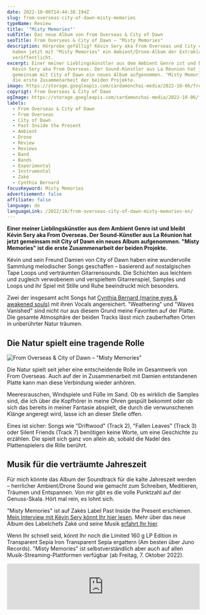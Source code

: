 ```yaml
---
date: 2022-10-06T14:44:38.194Z
slug: from-overseas-city-of-dawn-misty-memories
typeName: Review
title: '"Misty Memories"'
subTitle: Das neue Album von From Overseas & City of Dawn
seoTitle: From Overseas & City of Dawn – "Misty Memories"
description: Hörprobe gefällig? Kévin Sery aka From Overseas und City of Dawn
  haben jetzt mit "Misty Memories" ein Ambient/Drone-Album der Extraklasse
  veröffentlicht.
excerpt: Einer meiner Lieblingskünstler aus dem Ambient Genre ist und bleibt
  Kévin Sery aka From Overseas. Der Sound-Künstler aus La Réunion hat jetzt
  gemeinsam mit City of Dawn ein neues Album aufgenommen. "Misty Memories" ist
  die erste Zusammenarbeit der beiden Projekte.
image: https://storage.googleapis.com/cardamonchai-media/2022-10-06/from-overseas-city-of-dawn-misty-memories-jpg-imagine-f8f8f8_f5f2e9_1024_768/640.webp
copyrigt: From Overseas & City of Dawn
ogImage: https://storage.googleapis.com/cardamonchai-media/2022-10-06/from-overseas-city-of-dawn-misty-memories-fb-jpeg-imagine-f8f8f8_dedbd4_1200_628/640.webp
labels:
  - From Overseas & City of Dawn
  - From Overseas
  - City of Dawn
  - Past Inside the Present
  - Ambient
  - Drone
  - Review
  - Reviews
  - Band
  - Bands
  - Experimental
  - Instrumental
  - Zaké
  - Cynthia Bernard
focusKeyword: Misty Memories
advertisement: false
affiliate: false
language: de
languageLink: /2022/10/from-overseas-city-of-dawn-misty-memories-en/
---
```

**Einer meiner Lieblingskünstler aus dem Ambient Genre ist und bleibt Kévin Sery aka From Overseas. Der Sound-Künstler aus La Réunion hat jetzt gemeinsam mit City of Dawn ein neues Album aufgenommen. "Misty Memories" ist die erste Zusammenarbeit der beiden Projekte.**

Kévin und sein Freund Damien von City of Dawn haben eine wundervolle Sammlung melodischer Songs geschaffen – basierend auf nostalgischen Tape Loops und verträumten Gitarrensounds. Die Schichten aus leichtem und zugleich verwobenem und verspieltem Gitarrenspiel, Samples und Loops und ihr Spiel mit Stille und Ruhe beeindruckt mich besonders. 

Zwei der insgesamt acht Songs hat [Cynthia Bernard (marine eyes & awakened souls)](/2021/10/awakened-souls/) mit ihren Vocals angereichert. "Weathering" und "Waves Vanished" sind nicht nur aus diesem Grund meine Favoriten auf der Platte. Die gesamte Atmosphäre der beiden Tracks lässt mich zauberhaften Orten in unberührter Natur träumen.

## Die Natur spielt eine tragende Rolle

![From Overseas & City of Dawn – "Misty Memories"](https://storage.googleapis.com/cardamonchai-media/2022-10-06/from-overseas-city-of-dawn-misty-memories-vinyl-jpg-imagine-f8f8f8_d6d4cf_1024_768/640.webp "From Overseas & City of Dawn – \"Misty Memories\"")

Die Natur spielt seit jeher eine entscheidende Rolle im Gesamtwerk von From Overseas. Auch auf der in Zusammenarbeit mit Damien entstandenen Platte kann man diese Verbindung wieder anhören. 

Meeresrauschen, Windspiele und Füße im Sand. Ob es wirklich die Samples sind, die ich über die Kopfhörer in meine Ohren gespült bekommt oder ob sich das bereits in meiner Fantasie abspielt, die durch die verwunschenen Klänge angeregt wird, lasse ich an dieser Stelle offen.

Eines ist sicher: Songs wie "Driftwood" (Track 2), "Fallen Leaves" (Track 3) oder Silent Friends (Track 7) benötigen keine Worte, um eine Geschichte zu erzählen. Die spielt sich ganz von allein ab, sobald die Nadel des Plattenspielers die Rille berührt.

## Musik für die verträumte Jahreszeit

Für mich könnte das Album der Soundtrack für die kalte Jahreszeit werden – herrlicher Ambient/Drone Sound wie gemacht zum Schreiben, Meditieren, Träumen und Entspannen. Von mir gibt es die volle Punktzahl auf der Genuss-Skala. Hört mal rein, es lohnt sich.

"Misty Memories" ist auf Zakès Label Past Inside the Present erschienen. [Mein Interview mit Kévin Sery könnt Ihr hier lesen](/2020/04/from-overseas-interview/). Mehr über das neue Album des Labelchefs Zakè und seine Musik [erfahrt Ihr hier](/2022/05/zake-sound-space-variations/).

Wenn Ihr schnell seid, könnt Ihr noch die Limited 160 g LP Edition in Transparent Sepia Iron Transparent Sepia ergattern (Am besten über Juno Records). "Misty Memories" ist selbstverständlich aber auch auf allen Musik-Streaming-Plattformen verfügbar (ab Freitag, 7. Oktober 2022).

<iframe style="border: 0; width: 100%; height: 120px;" src="https://bandcamp.com/EmbeddedPlayer/album=3268796922/size=large/bgcol=ffffff/linkcol=5c9b72/tracklist=false/artwork=small/transparent=true/" seamless><a href="https://pitp.bandcamp.com/album/misty-memories">Misty Memories by From Overseas &amp; City of Dawn</a></iframe>